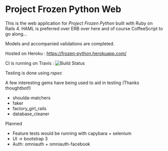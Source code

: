 Project Frozen Python Web
=========================

This is the web application for *Project Frozen Python* built with Ruby on Rails 4. HAML is preferred over ERB over here and of course CoffeeScript to go along...

Models and accompanied validations are completed.

Hosted on Heroku : https://frozen-python.herokuapp.com/

CI is running on Travis : ![Build Status](https://travis-ci.org/Ranhiru/project-frozen-python-web.svg?branch=master "Build Status")

Testing is done using *rspec*

A few interesting gems have being used to aid in testing (Thanks thoughtbot!)

* shoulda-matchers
* faker
* factory_girl_rails
* database_cleaner

Planned
* Feature tests would be running with capybara + selenium
* UI -> bootstrap 3
* Auth: omniauth + omniauth-facebook 


